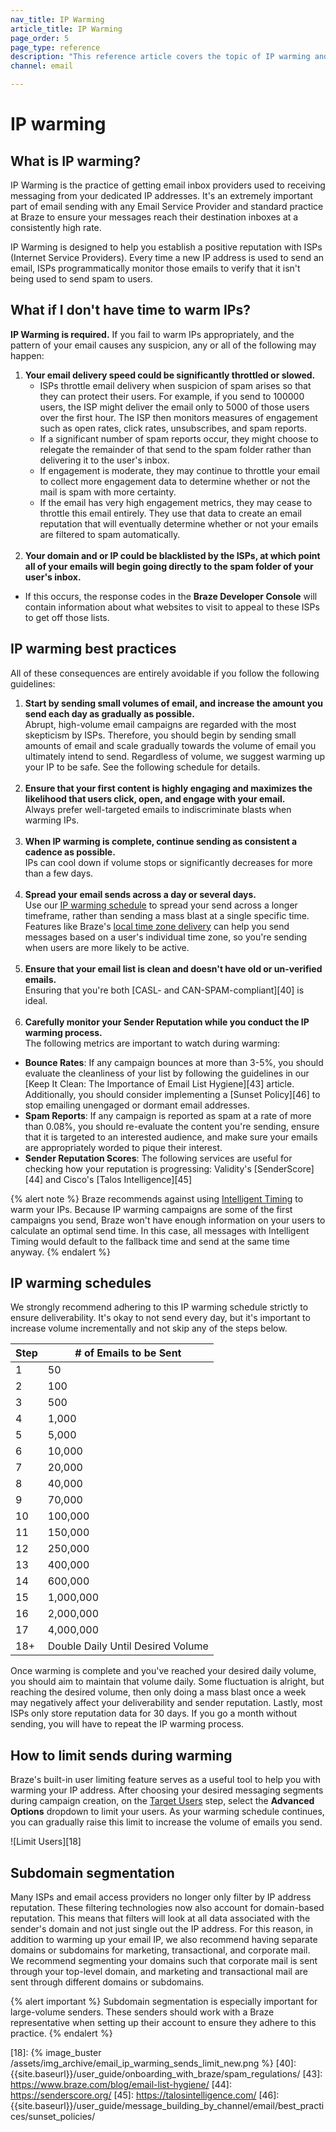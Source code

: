 ```yaml
---
nav_title: IP Warming
article_title: IP Warming
page_order: 5
page_type: reference
description: "This reference article covers the topic of IP warming and best practices."
channel: email

---
```


# IP warming

## What is IP warming?

IP Warming is the practice of getting email inbox providers used to receiving messaging from your dedicated IP addresses. It's an extremely important part of email sending with any Email Service Provider and standard practice at Braze to ensure your messages reach their destination inboxes at a consistently high rate.

IP Warming is designed to help you establish a positive reputation with ISPs (Internet Service Providers). Every time a new IP address is used to send an email, ISPs programmatically monitor those emails to verify that it isn't being used to send spam to users.

## What if I don't have time to warm IPs?

**IP Warming is required.** If you fail to warm IPs appropriately, and the pattern of your email causes any suspicion, any or all of the following may happen:

1. **Your email delivery speed could be significantly throttled or slowed.**
      - ISPs throttle email delivery when suspicion of spam arises so that they can protect their users. For example, if you send to 100000 users, the ISP might deliver the email only to 5000 of those users over the first hour. The ISP then monitors measures of engagement such as open rates, click rates, unsubscribes, and spam reports.
      - If a significant number of spam reports occur, they might choose to relegate the remainder of that send to the spam folder rather than delivering it to the user's inbox.
      - If engagement is moderate, they may continue to throttle your email to collect more engagement data to determine whether or not the mail is spam with more certainty.
      - If the email has very high engagement metrics, they may cease to throttle this email entirely. They use that data to create an email reputation that will eventually determine whether or not your emails are filtered to spam automatically.<br><br>
2. **Your domain and or IP could be blacklisted by the ISPs, at which point all of your emails will begin going directly to the spam folder of your user's inbox.**
  - If this occurs, the response codes in the **Braze Developer Console** will contain information about what websites to visit to appeal to these ISPs to get off those lists.

## IP warming best practices

All of these consequences are entirely avoidable if you follow the following guidelines:

1. **Start by sending small volumes of email, and increase the amount you send each day as gradually as possible.**<br>
Abrupt, high-volume email campaigns are regarded with the most skepticism by ISPs. Therefore, you should begin by sending small amounts of email and scale gradually towards the volume of email you ultimately intend to send. Regardless of volume, we suggest warming up your IP to be safe. See the following schedule for details.<br><br>
2. **Ensure that your first content is highly engaging and maximizes the likelihood that users click, open, and engage with your email.**<br>Always prefer well-targeted emails to indiscriminate blasts when warming IPs.<br><br>
3. **When IP warming is complete, continue sending as consistent a cadence as possible.**<br>
IPs can cool down if volume stops or significantly decreases for more than a few days.<br><br>
4. **Spread your email sends across a day or several days.**<br>
Use our [IP warming schedule](#ip-warming-schedules) to spread your send across a longer timeframe, rather than sending a mass blast at a single specific time. Features like Braze's [local time zone delivery]({{site.baseurl}}/user_guide/engagement_tools/campaigns/faq/#what-does-local-time-zone-delivery-offer) can help you send messages based on a user's individual time zone, so you're sending when users are more likely to be active.<br><br>
5. **Ensure that your email list is clean and doesn't have old or un-verified emails.**<br>Ensuring that you're both [CASL- and CAN-SPAM-compliant][40] is ideal.<br><br>
6. **Carefully monitor your Sender Reputation while you conduct the IP warming process.** <br>
The following metrics are important to watch during warming:
- **Bounce Rates**: If any campaign bounces at more than 3-5%, you should evaluate the cleanliness of your list by following the guidelines in our [Keep It Clean: The Importance of Email List Hygiene][43] article. Additionally, you should consider implementing a [Sunset Policy][46] to stop emailing unengaged or dormant email addresses.
- **Spam Reports**: If any campaign is reported as spam at a rate of more than 0.08%, you should re-evaluate the content you're sending, ensure that it is targeted to an interested audience, and make sure your emails are appropriately worded to pique their interest.
- **Sender Reputation Scores**: The following services are useful for checking how your reputation is progressing: Validity's [SenderScore][44] and Cisco's [Talos Intelligence][45]

{% alert note %}
Braze recommends against using [Intelligent Timing]({{site.baseurl}}/user_guide/intelligence/intelligent_timing/) to warm your IPs. Because IP warming campaigns are some of the first campaigns you send, Braze won't have enough information on your users to calculate an optimal send time. In this case, all messages with Intelligent Timing would default to the fallback time and send at the same time anyway.
{% endalert %}

## IP warming schedules

We strongly recommend adhering to this IP warming schedule strictly to ensure deliverability. It's okay to not send every day, but it's important to increase volume incrementally and not skip any of the steps below.

Step | # of Emails to be Sent
----|--------------------------|
1 | 50
2 | 100
3 | 500
4 | 1,000
5 | 5,000
6 | 10,000
7 | 20,000
8 | 40,000
9 | 70,000
10 | 100,000
11 | 150,000
12 | 250,000
13 | 400,000
14 | 600,000
15 | 1,000,000
16 | 2,000,000
17 | 4,000,000
18+ | Double Daily Until Desired Volume

Once warming is complete and you've reached your desired daily volume, you should aim to maintain that volume daily. Some fluctuation is alright, but reaching the desired volume, then only doing a mass blast once a week may negatively affect your deliverability and sender reputation. Lastly, most ISPs only store reputation data for 30 days. If you go a month without sending, you will have to repeat the IP warming process.

## How to limit sends during warming

Braze's built-in user limiting feature serves as a useful tool to help you with warming your IP address. After choosing your desired messaging segments during campaign creation, on the [Target Users]({{site.baseurl}}/user_guide/message_building_by_channel/email/creating_an_email_campaign/#step-5-choose-your-target-segment) step, select the **Advanced Options** dropdown to limit your users. As your warming schedule continues, you can gradually raise this limit to increase the volume of emails you send.

![Limit Users][18]

## Subdomain segmentation

Many ISPs and email access providers no longer only filter by IP address reputation. These filtering technologies now also account for domain-based reputation.  This means that filters will look at all data associated with the sender's domain and not just single out the IP address. For this reason, in addition to warming up your email IP, we also recommend having separate domains or subdomains for marketing, transactional, and corporate mail. We recommend segmenting your domains such that corporate mail is sent through your top-level domain, and marketing and transactional mail are sent through different domains or subdomains.

{% alert important %}
Subdomain segmentation is especially important for large-volume senders. These senders should work with a Braze representative when setting up their account to ensure they adhere to this practice.
{% endalert %}

[18]: {% image_buster /assets/img_archive/email_ip_warming_sends_limit_new.png %}
[40]: {{site.baseurl}}/user_guide/onboarding_with_braze/spam_regulations/
[43]: https://www.braze.com/blog/email-list-hygiene/
[44]: https://senderscore.org/
[45]: https://talosintelligence.com/
[46]: {{site.baseurl}}/user_guide/message_building_by_channel/email/best_practices/sunset_policies/

